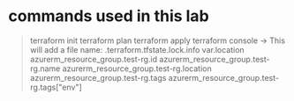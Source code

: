 # commands used in this lab

> terraform init
> terraform plan
> terraform apply
> terraform console -> This will add a file name: .terraform.tfstate.lock.info
                      var.location 
                      azurerm_resource_group.test-rg.id 
                      azurerm_resource_group.test-rg.name
                      azurerm_resource_group.test-rg.location
                      azurerm_resource_group.test-rg.tags
                      azurerm_resource_group.test-rg.tags["env"]